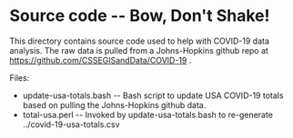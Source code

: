 # Source code -- Bow, Don't Shake!

This directory contains source code used to help with
COVID-19 data analysis.  The raw data is pulled from
a Johns-Hopkins github repo at https://github.com/CSSEGISandData/COVID-19 .

Files:

- update-usa-totals.bash -- Bash script to update USA COVID-19 totals based on pulling the Johns-Hopkins github data.
- total-usa.perl -- Invoked by update-usa-totals.bash to re-generate ../covid-19-usa-totals.csv

